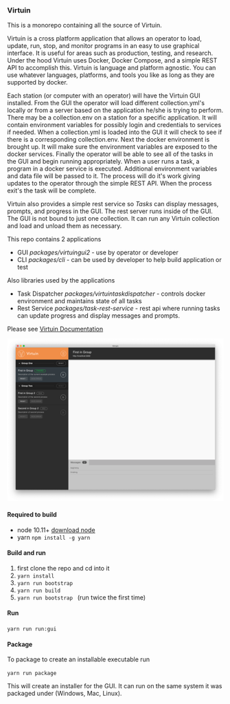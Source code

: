 ### Virtuin

This is a monorepo containing all the source of Virtuin.

Virtuin is a cross platform application that allows an operator to load, update,
run, stop, and monitor programs in an easy to use graphical interface.
It is useful for areas such as production, testing, and research. Under the hood
Virtuin uses Docker, Docker Compose, and a simple REST API to accomplish this.
Virtuin is language and platform agnostic. You can use whatever languages, platforms,
 and tools you like as long as they are supported by docker.

Each station (or computer with an operator) will have the Virtuin GUI installed.
From the GUI the operator will load different collection.yml's locally or from a server based
on the application he/she is trying to perform. There may be a collection.env on
a station for a specific application. It will contain environment variables for possibly
login and credentials to services if needed. When a collection.yml is loaded into the
GUI it will check to see if there is a corresponding collection.env. Next the
docker environment is brought up. It will make sure the environment variables are
exposed to the docker services. Finally the operator will be able to see
all of the tasks in the GUI and begin running appropriately. When a user runs
a task, a program in a docker service is executed. Additional environment variables
and data file will be passed to it. The process will do it's work giving updates
to the operator through the simple REST API. When the process exit's the task
will be complete.     

Virtuin also provides a simple rest service so *Tasks* can
display messages, prompts, and progress in the GUI. The rest server runs inside of
 the GUI. The GUI is not bound to just one collection. It can run any Virtuin collection
 and load and unload them as necessary.

This repo contains 2 applications
- GUI *packages/virtuingui2* - use by operator or developer
- CLI *packages/cli* - can be used by developer to help build application or test

Also libraries used by the applications
- Task Dispatcher *packages/virtuintaskdispatcher* - controls docker environment and maintains state of all tasks
- Rest Service *packages/task-rest-service* - rest api where running tasks can update progress and display messages and prompts.

Please see
[Virtuin Documentation](docs/documentation.md)

![GUI](./release.png)

#### Required to build
- node 10.11+
  [download node](https://nodejs.org/en/download/)
- yarn
  ```npm install -g yarn```

#### Build and run

1. first clone the repo and cd into it
2. ```yarn install```
3. ```yarn run bootstrap ```
4. ```yarn run build ```
5. ```yarn run bootstrap ``` (run twice the first time)

#### Run

 ```yarn run run:gui```

#### Package
To package to create an installable executable run

``` yarn run package ```

This will create an installer for the GUI. It can run on the same system it was
packaged under (Windows, Mac, Linux).
